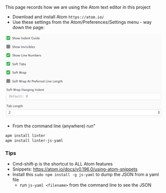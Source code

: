 This page records how we are using the Atom text editor in this project

- Download and install Atom `https://atom.io/`
- Use these settings from the Atom/Preferences/Settings menu - way down the page:

![](images/AtomSettings.png)

- From the command line (anywhere) run"
```
apm install linter
apm install linter-js-yaml
``` 

### Tips

- Cmd-shift-p is the shortcut to ALL Atom features
- Snippets: https://atom.io/docs/v0.196.0/using-atom-snippets
- Install this `sudo npm install -g js-yaml` to dump the JSON from a yaml file
  - run `js-yaml <filename>` from the command line to see the JSON

